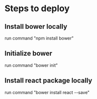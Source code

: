 # Steps to deploy

## Install bower locally
run command "npm install bower"

## Initialize bower
run command "bower init"

## Install react package locally
run command "bower install react --save"


